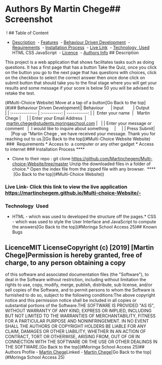 #  Authors  By Martin Chege## Screenshot
 ! ## Table of Content 
- [Description](#description)
 - [Features](#features)
 - [Behaviour Driven Development](#Behaviour-Driven-Development)
 - [Requirements](#requirements)
 - [Installation Process](#installation-Process)
 - [Live Link](#Live-Link)
 - [Technology  Used](#technology-Used)
HTML
CSS
JavaScript
 - [Licence](#licence)
 - [Authors Info](#Authors-Info) ## Description 

<p>This project is a web application that shows facilitates tasks such as doing questions. It has a first page that has a button Take the Quiz, once you click on the button you go to the next page that has questions with choices, click on the checkbox to select the correct answer then once done click on submit button that should take you to the final stage where you will get your results and some message if your score is below 50 you will be advised to retake the test. 

 (#Multi-Choice Website)
Move at a tap of a button[Go Back to the top]
(#)## Behaviour Driven Development|| Behaviour      | Input        | Output       |
| :------------- | :----------: | -----------: |
|  Enter your name  |   Martin Chege |     |
| Enter your Email Address  | martin.chege@students.moringaschool.com |   |
| Enter your message or comment   |  I would like to inquire about something     |     |
| Press Submit|     |Pop up "Martin Chege , we have received your message. Thank you for reaching out to us.|[Go Back to the top](#Multi-Choice Website Website)
 ###  Requirements * Access to  a computer or any other gadget * Access to internet ### Installation Process ****
* Clone to their repo : git clone https://github.com/Martinchegem/Multi-choice-Website/tree/master Unzip the downloaded files in a folder of choice.* Open the index file from the zipped file with any browser.
 ****
 [Go Back to the top](#Multi-Choice Website))
### Live Link- Click this link to view the live application https://martinchegem.github.io/Multi-choice-Website/-   

### Technology  Used
* HTML - which was used to developed the structure off the pages.* CSS - which was used to style the User Interface and JavaScript to compute the answers[Go Back to the top](#Moringa School Access 25)## Known Bugs
## LicenceMIT LicenseCopyright (c) [2019] [Martin Chege]Permission is hereby granted, free of charge, to any person obtaining a copy
of this software and associated documentation files (the "Software"), to deal
in the Software without restriction, including without limitation the rights
to use, copy, modify, merge, publish, distribute, sub license, and/or sell
copies of the Software, and to permit persons to whom the Software is
furnished to do so, subject to the following conditions:The above copyright notice and this permission notice shall be included in all copies or substantial portions of the Software.THE SOFTWARE IS PROVIDED "AS IS", WITHOUT WARRANTY OF ANY KIND, EXPRESS OR
IMPLIED, INCLUDING BUT NOT LIMITED TO THE WARRANTIES OF MERCHANTABILITY,
FITNESS FOR A PARTICULAR PURPOSE AND NONINFRINGEMENT. IN NO EVENT SHALL THE
AUTHORS OR COPYRIGHT HOLDERS BE LIABLE FOR ANY CLAIM, DAMAGES OR OTHER
LIABILITY, WHETHER IN AN ACTION OF CONTRACT, TORT OR OTHERWISE, ARISING FROM,
OUT OF OR IN CONNECTION WITH THE SOFTWARE OR THE USE OR OTHER DEALINGS IN THE
SOFTWARE.[Go Back to the top](#Moringa School Access 25)## Authors Profile - [Martin Chege](https://app.slack.com/client/T077KKCG6/GLRQR61NW/user_profile/UKXCHMCNP?cdn_fallback=1)Linked - [Martin Chege](https://www.linkedin.com/in/albert-byrone-664811144/)[Go Back to the top](#Moringa School Access 25)